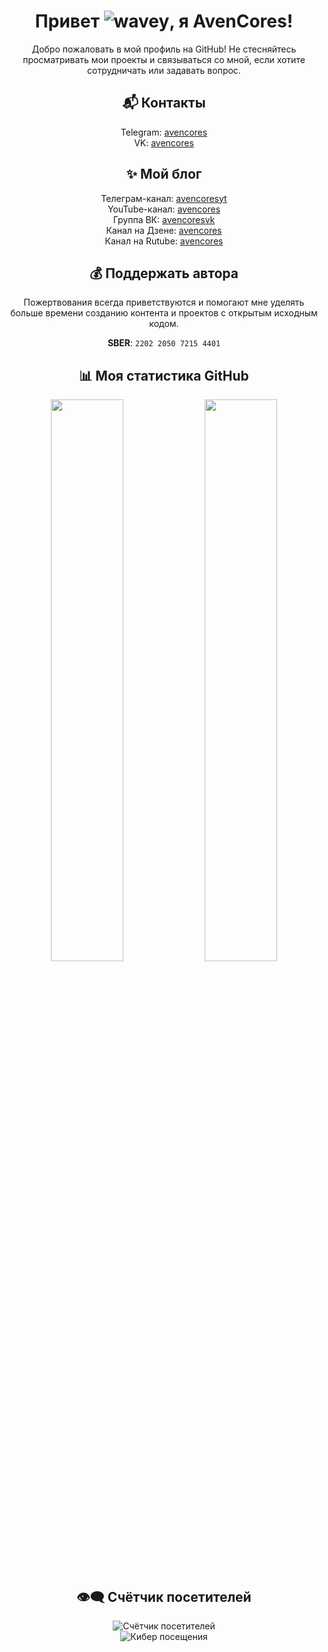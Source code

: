 <div align="center">

# Привет ![wavey](https://raw.githubusercontent.com/FragileDeviations/FragileDeviations/main/wavey.gif), я AvenCores!

Добро пожаловать в мой профиль на GitHub! Не стесняйтесь просматривать мои проекты и связываться со мной, если хотите сотрудничать или задавать вопрос.

## 📬 Контакты
Telegram: [avencores](https://t.me/avencores)  
VK: [avencores](https://vk.com/avencores)

## ✨ Мой блог
Телеграм-канал: [avencoresyt](https://t.me/avencoresyt)  
YouTube-канал: [avencores](https://youtube.com/@avencores)  
Группа ВК: [avencoresvk](https://vk.com/avencoresvk)  
Канал на Дзене: [avencores](https://dzen.ru/avencores)  
Канал на Rutube: [avencores](https://rutube.ru/channel/34072414/)

## 💰 Поддержать автора
Пожертвования всегда приветствуются и помогают мне уделять больше времени созданию контента и проектов с открытым исходным кодом.

**SBER**: `2202 2050 7215 4401`

## 📊 Моя статистика GitHub

<p align="center">
  <img width="48%" src="https://github-readme-stats.vercel.app/api?username=AvenCores&show_icons=true&theme=github_dark&hide_border=true&include_all_commits=true" />
  <img width="48%" src="https://github-readme-stats.vercel.app/api/top-langs/?username=AvenCores&layout=compact&theme=github_dark&hide_border=true" />
</p>

## 👁️‍🗨️ Счётчик посетителей
<img src="https://komarev.com/ghpvc/?username=AvenCores&label=Посетителей&color=0e75b6&style=flat-square" alt="Счётчик посетителей" />  
<br/>
<img src="https://visitor-badge.laobi.icu/badge?page_id=AvenCores.visitor-badge&left_color=black&right_color=green&left_text=Кибер+посещения" alt="Кибер посещения"/>  

</div>
